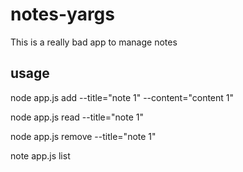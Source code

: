 # notes-yargs

This is a really bad app to manage notes

## usage

node app.js add --title="note 1" --content="content 1"

node app.js read --title="note 1"

node app.js remove --title="note 1"

note app.js list
